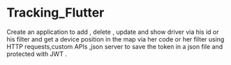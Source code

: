 # Tracking_Flutter
Create an application to add , delete , update and show driver via his id or his filter and get a device position in the map via her code or her filter using HTTP requests,custom APIs ,json server to save the token in a json file and protected with JWT .
